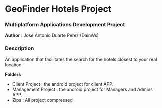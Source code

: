 # GeoFinder Hotels Project
### Multiplatform Applications Development Project
**Author** : Jose Antonio Duarte Pérez (DainWs) <br/>
### Description
An application that facilitates the search for the hotels closest to your real location.

**Folders**
- Client Project : the android project for client APP.
- Management Project : the android project for Managers and Admins APP.
- Zips : All project compressed
